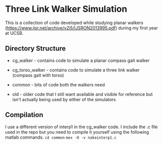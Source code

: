 Three Link Walker Simulation
============================
This is a collection of code developed while studying planar walkers (https://www.ijsr.net/archive/v2i5/IJSRON2013995.pdf) during my first year at UCSB.


Directory Structure
-------------------
* cg_walker - contains code to simulate a planar compass gait walker

* cg_torso_walker - contains code to simulate a three link walker (compass gait with torso)

* common - bits of code both the walkers need 

* old - older code that I still want available and visible for reference but isn't actually being used by either of the simulators

Compilation
---------------
I use a different version of interp1 in the cg_walker code. I include the .c file used in the repo but you need to compile it yourself using the following matlab commands.
`cd common`
`mex -O -v nakeinterp1.c`
